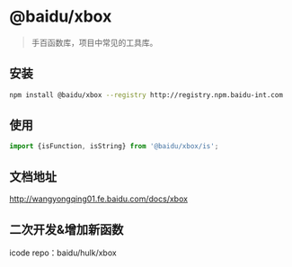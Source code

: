 # @baidu/xbox

> 手百函数库，项目中常见的工具库。

## 安装

```bash
npm install @baidu/xbox --registry http://registry.npm.baidu-int.com
```

## 使用

```js
import {isFunction, isString} from '@baidu/xbox/is';
```

## 文档地址

http://wangyongqing01.fe.baidu.com/docs/xbox

## 二次开发&增加新函数

icode repo：baidu/hulk/xbox
